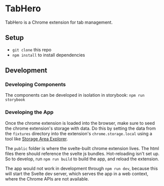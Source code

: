 # TabHero

TabHero is a Chrome extension for tab management.

## Setup

- `git clone` this repo
- `npm install` to install dependencies

## Development

### Developing Components

The components can be developed in isolation in storybook: `npm run storybook`

### Developing the App
Once the chrome extension is loaded into the browser, make sure to seed the chrome extension's storage with data. Do this by setting the data from the `fixtures` directory into the extension's `chrome.storage.local` using a tool like [Storage Area Explorer](https://chrome.google.com/webstore/detail/storage-area-explorer/ocfjjjjhkpapocigimmppepjgfdecjkb?hl=en).

The `public` folder is where the svelte-built chrome extension lives. The html files there should reference the svelte js bundles. Hot-reloading isn't set up. So to develop, run `npm run build` to build the app, and reload the extension.

The app would not work in development through `npm run dev`, because this will start the Svelte dev server, which serves the app in a web context, where the Chrome APIs are not available.
